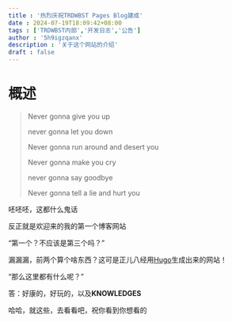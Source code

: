 ```yaml
---
title : '热烈庆祝TRDWBST Pages Blog建成'
date : 2024-07-19T18:09:42+08:00
tags : ['TRDWBST内部','开发日志','公告']
author : '5h9igzqanx'
description : '关于这个网站的介绍'
draft : false
---
```

# 概述

> Never gonna give you up
>
> never gonna let you down
>
> Never gonna run around and desert you
>
> Never gonna make you cry
>
> never gonna say goodbye
>
> Never gonna tell a lie and hurt you

呸呸呸，这都什么鬼话

反正就是欢迎来的我的第一个博客网站

“第一个？不应该是第三个吗？”

漏漏漏，前两个算个啥东西？这可是正儿八经用[Hugo](https://gohugo.io)生成出来的网站！

“那么这里都有什么呢？”

答：好康的，好玩的，以及**KNOWLEDGES**

哈哈，就这些，去看看吧，祝你看到你想看的
